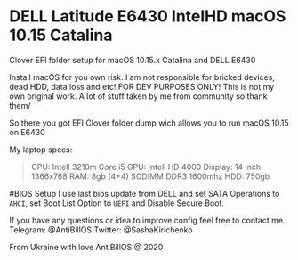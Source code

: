 # DELL Latitude E6430 IntelHD macOS 10.15 Catalina
Clover EFI folder setup for macOS 10.15.x Catalina and DELL E6430

Install macOS for you own risk. I am not responsible for bricked devices, dead HDD, data loss and etc!
FOR DEV PURPOSES ONLY!
This is not my own original work. A lot of stuff taken by me from community so thank them/

So there you got EFI Clover folder dump wich allows you to run macOS 10.15 on E6430

My laptop specs:
>CPU: Intell 3210m Core i5
>GPU: Intell HD 4000
>Display: 14 inch 1366x768
>RAM: 8gb (4+4) SODIMM DDR3 1600mhz
>HDD: 750gb

#BIOS Setup
I use last bios update from DELL and set SATA Operations to `AHCI`, set Boot List Option to `UEFI` and Disable Secure Boot.

If you have any questions or idea to improve config feel free to contact me.
Telegram: @AntiBillOS
Twitter: @SashaKirichenko



From Ukraine with love
AntiBillOS @ 2020
